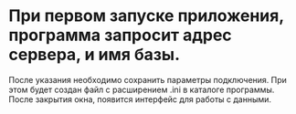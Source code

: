 # При первом запуске приложения, программа запросит адрес сервера, и имя базы. 
После указания необходимо сохранить параметры подключения. При этом будет создан файл с расширением .ini в каталоге программы. 
После закрытия окна, появится интерфейс для работы с данными.
